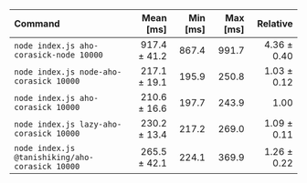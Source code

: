 | Command | Mean [ms] | Min [ms] | Max [ms] | Relative |
|:---|---:|---:|---:|---:|
| `node index.js aho-corasick-node 10000` | 917.4 ± 41.2 | 867.4 | 991.7 | 4.36 ± 0.40 |
| `node index.js node-aho-corasick 10000` | 217.1 ± 19.1 | 195.9 | 250.8 | 1.03 ± 0.12 |
| `node index.js aho-corasick 10000` | 210.6 ± 16.6 | 197.7 | 243.9 | 1.00 |
| `node index.js lazy-aho-corasick 10000` | 230.2 ± 13.4 | 217.2 | 269.0 | 1.09 ± 0.11 |
| `node index.js @tanishiking/aho-corasick 10000` | 265.5 ± 42.1 | 224.1 | 369.9 | 1.26 ± 0.22 |
